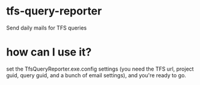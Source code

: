 # tfs-query-reporter
Send daily mails for TFS queries

# how can I use it?
set the TfsQueryReporter.exe.config settings (you need the TFS url, project guid, query guid, and a bunch of email settings), and you're ready to go.
